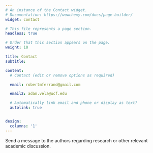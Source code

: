 ```yaml
---
# An instance of the Contact widget.
# Documentation: https://wowchemy.com/docs/page-builder/
widget: contact

# This file represents a page section.
headless: true

# Order that this section appears on the page.
weight: 10

title: Contact
subtitle:

content:
  # Contact (edit or remove options as required)

  email: robertmferrand@gmail.com

  email2: adan.vela@ucf.edu

  # Automatically link email and phone or display as text?
  autolink: true


design:
  columns: '1'
---
```


Send a message to the authors regarding research or other relevant academic discussion.